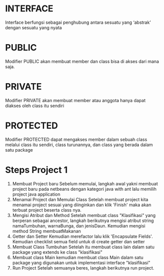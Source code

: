 # INTERFACE 
Interface berfungsi sebagai penghubung antara sesuatu yang ‘abstrak’ dengan sesuatu yang nyata
# PUBLIC 
Modifier PUBLIC akan membuat member dan class bisa di akses dari mana saja.
# PRIVATE
Modifier PRIVATE akan membuat member atau anggota hanya dapat diakses oleh class itu sendiri
# PROTECTED
Modifier PROTECTED dapat mengakses member dalam sebuah class melalui class itu sendiri, class turunannya, dan class yang berada dalam satu package

# Steps Project 1
1. Membuat Project baru
Sebelum memulai, langkah awal yakni membuat project baru pada netbeans dengan kategori java with ant lalu memilih project java application
2. Menamai Project dan Memulai Class
Setelah membuat project kita menamai project sesuai yang diinginkan dan klik 'Finish' maka akan terbuat project beserta class nya.
3. Mengisi Atribut dan Method
Setelah membuat class "Klasifikasi" yang berperan sebagai ancestor, langkah berikutnya mengisi atribut string namaTumbuhan, warnaBunga, dan jenisDaun. Kemudian mengisi method String membuatMakanan
4. Getter dan Setter
Kemudian merefactor lalu klik 'Encapsulate Fields'. Kemudian checklist semua field untuk di create getter dan setter
5. Membuat Class Tumbuhan
Setelah itu membuat class lain dalam satu package yang extends ke class "klasifikasi"
6. Membuat class Main
kemudian membuat class Main dalam satu package yang digunakan untuk implementasi interface "klasifikasi"
7. Run Project
Setelah semuanya beres, langkah berikutnya run project.

